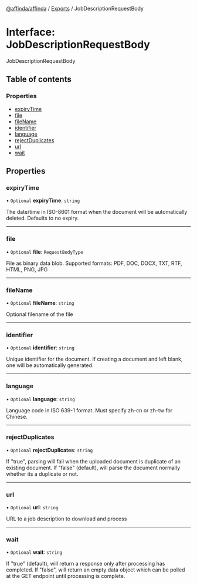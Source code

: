 [@affinda/affinda](../README.md) / [Exports](../modules.md) / JobDescriptionRequestBody

# Interface: JobDescriptionRequestBody

JobDescriptionRequestBody

## Table of contents

### Properties

- [expiryTime](JobDescriptionRequestBody.md#expirytime)
- [file](JobDescriptionRequestBody.md#file)
- [fileName](JobDescriptionRequestBody.md#filename)
- [identifier](JobDescriptionRequestBody.md#identifier)
- [language](JobDescriptionRequestBody.md#language)
- [rejectDuplicates](JobDescriptionRequestBody.md#rejectduplicates)
- [url](JobDescriptionRequestBody.md#url)
- [wait](JobDescriptionRequestBody.md#wait)

## Properties

### expiryTime

• `Optional` **expiryTime**: `string`

The date/time in ISO-8601 format when the document will be automatically deleted.  Defaults to no expiry.

___

### file

• `Optional` **file**: `RequestBodyType`

File as binary data blob. Supported formats: PDF, DOC, DOCX, TXT, RTF, HTML, PNG, JPG

___

### fileName

• `Optional` **fileName**: `string`

Optional filename of the file

___

### identifier

• `Optional` **identifier**: `string`

Unique identifier for the document. If creating a document and left blank, one will be automatically generated.

___

### language

• `Optional` **language**: `string`

Language code in ISO 639-1 format. Must specify zh-cn or zh-tw for Chinese.

___

### rejectDuplicates

• `Optional` **rejectDuplicates**: `string`

If "true", parsing will fail when the uploaded document is duplicate of an existing document. If "false" (default), will parse the document normally whether its a duplicate or not.

___

### url

• `Optional` **url**: `string`

URL to a job description to download and process

___

### wait

• `Optional` **wait**: `string`

If "true" (default), will return a response only after processing has completed. If "false", will return an empty data object which can be polled at the GET endpoint until processing is complete.

